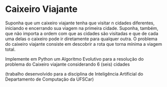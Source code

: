 # Caixeiro Viajante

Suponha que um caixeiro viajante tenha que visitar n cidades diferentes, iniciando e encerrando sua viagem na primeira cidade. Suponha, também, que não importa a ordem com que as cidades são visitadas e que de cada uma delas o caixeiro pode ir diretamente para qualquer outra. O problema do caixeiro viajante consiste em descobrir a rota que torna mínima a viagem total.

Implemente em Python um Algoritmo Evolutivo para a resolução do problema do Caixeiro viajante considerando 6 (seis) cidades


(trabalho desenvolvido para a disciplina de Inteligência Artificial do Departamento de Computação da UFSCar)
